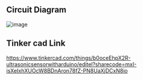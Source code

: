 ## Circuit Diagram
![image](https://user-images.githubusercontent.com/76275812/193421360-3916af01-eab2-45d1-9666-ef9981a9c1d3.png)

## Tinker cad Link
https://www.tinkercad.com/things/b0oceEhpX2R-ultrasonicsensorwitharduino/editel?sharecode=mxI-isXeIxhXUOcW8BDnAron78fZ-PN8UaXjDCxN8io

